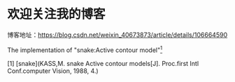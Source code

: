 # 欢迎关注我的博客 

博客地址：https://blog.csdn.net/weixin_40673873/article/details/106664590 

The implementation of "snake:Active contour model"[<sup>1</sup>](#refer-anchor-1)

<div id="refer-anchor-1"></div>
[1] [snake](KASS,M. snake Active contour models[J]. Proc.first Intl Conf.computer Vision, 1988, 4.)
